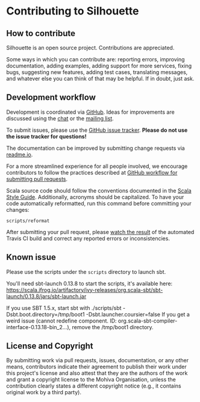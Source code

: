 Contributing to Silhouette
==========================

How to contribute
-----------------

Silhouette is an open source project. Contributions are appreciated.

Some ways in which you can contribute are: reporting errors, improving documentation, adding examples, adding support 
for more services, fixing bugs, suggesting new features, adding test cases, translating messages, and whatever else 
you can think of that may be helpful. If in doubt, just ask.


Development workflow
--------------------

Development is coordinated via [GitHub]. Ideas for improvements are discussed using the [chat] or the [mailing list].

To submit issues, please use the [GitHub issue tracker]. **Please do not use the issue tracker for questions!**

The documentation can be improved by submitting change requests via [readme.io].

For a more streamlined experience for all people involved, we encourage contributors to follow the practices described 
at [GitHub workflow for submitting pull requests].

Scala source code should follow the conventions documented in the [Scala Style Guide]. Additionally, acronyms should 
be capitalized. To have your code automatically reformatted, run this command before committing your changes:

    scripts/reformat

After submitting your pull request, please [watch the result] of the automated Travis CI build and correct any reported 
errors or inconsistencies.


Known issue
---------------------

Please use the scripts under the `scripts` directory to launch sbt.

You'll need sbt-launch 0.13.8 to start the scripts, it's available here: https://scala.jfrog.io/artifactory/ivy-releases/org.scala-sbt/sbt-launch/0.13.8/jars/sbt-launch.jar

If you use SBT 1.5.x, start sbt with ./scripts/sbt -Dsbt.boot.directory=/tmp/boot1 -Dsbt.launcher.coursier=false 
If you get a weird issue (cannot redefine component. ID: org.scala-sbt-compiler-interface-0.13.18-bin_2...), remove the /tmp/boot1 directory.


License and Copyright
---------------------

By submitting work via pull requests, issues, documentation, or any other means, contributors indicate their agreement to 
publish their work under this project's license and also attest that they are the authors of the work and grant a 
copyright license to the Mohiva Organisation, unless the contribution clearly states a different copyright notice 
(e.g., it contains original work by a third party).


[GitHub]: https://github.com/mohiva/play-silhouette
[GitHub issue tracker]: https://github.com/mohiva/play-silhouette/issues
[GitHub workflow for submitting pull requests]: https://www.playframework.com/documentation/2.5.x/WorkingWithGit
[chat]: https://gitter.im/mohiva/play-silhouette
[mailing list]: https://groups.google.com/forum/#!forum/play-silhouette
[Scala Style Guide]: http://docs.scala-lang.org/style/
[watch the result]: https://travis-ci.org/mohiva/play-silhouette/pull_requests
[readme.io]: http://silhouette.mohiva.com/
